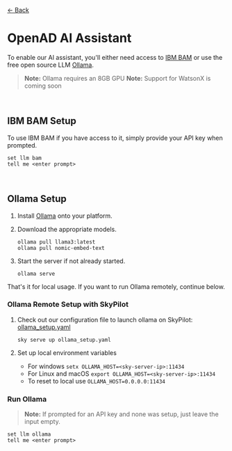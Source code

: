 [&larr; Back](../#openad)

# OpenAD AI Assistant

To enable our AI assistant, you'll either need access to [IBM BAM](https://bam.res.ibm.com/auth/signin) or use the free open source LLM [Ollama](https://ollama.com).

> **Note:** Ollama requires an 8GB GPU
> **Note:** Support for WatsonX is coming soon

<br>

## IBM BAM Setup

To use IBM BAM if you have access to it, simply provide your API key when prompted.

    set llm bam
    tell me <enter prompt>

<br>

## Ollama Setup

1.  Install [Ollama](https://ollama.com/download) onto your platform.

1.  Download the appropriate models.

        ollama pull llama3:latest
        ollama pull nomic-embed-text

1.  Start the server if not already started.

        ollama serve

That's it for local usage. If you want to run Ollama remotely, continue below.

### Ollama Remote Setup with SkyPilot

1.  Check out our configuration file to launch ollama on SkyPilot: [ollama_setup.yaml](./openad/ollama_setup.yaml)

        sky serve up ollama_setup.yaml

1.  Set up local environment variables

    -   For windows `setx OLLAMA_HOST=<sky-server-ip>:11434`
    -   For Linux and macOS `export OLLAMA_HOST=<sky-server-ip>:11434`
    -   To reset to local use `OLLAMA_HOST=0.0.0.0:11434`

### Run Ollama

> **Note:** If prompted for an API key and none was setup, just leave the input empty.

    set llm ollama
    tell me <enter prompt>

<br>